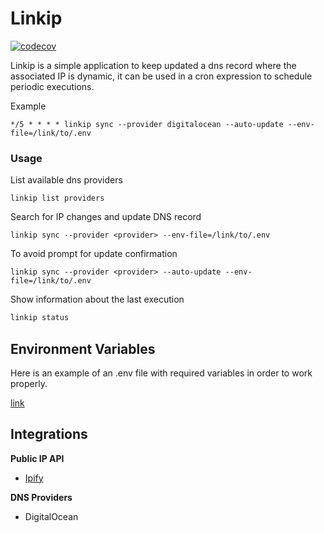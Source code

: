 # Linkip
[![codecov](https://codecov.io/gh/agilenv/linkip/branch/main/graph/badge.svg?token=OYJ2LPS9M5)](https://codecov.io/gh/agilenv/linkip)

Linkip is a simple application to keep updated a dns record where the associated IP is dynamic, it can be used in a cron expression to schedule periodic executions.

Example
```
*/5 * * * * linkip sync --provider digitalocean --auto-update --env-file=/link/to/.env  
```

### Usage
List available dns providers
```
linkip list providers
```
Search for IP changes and update DNS record
```
linkip sync --provider <provider> --env-file=/link/to/.env
```
To avoid prompt for update confirmation
``` 
linkip sync --provider <provider> --auto-update --env-file=/link/to/.env
```
Show information about the last execution
```bash
linkip status
```

## Environment Variables
Here is an example of an .env file with required variables in order to work properly.

[link](.env.example)

## Integrations
**Public IP API**
* [Ipify](https://www.ipify.org/)

**DNS Providers**
* DigitalOcean
